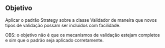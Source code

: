## Objetivo
Aplicar o padrão Strategy sobre a classe Validador de maneira que novos tipos de validação possam ser incluídos com facilidade.

OBS: o objetivo não é que os mecanismos de validação estejam completos e sim que o padrão seja aplicado corretamente.
